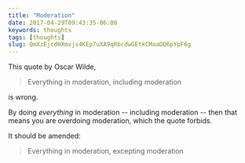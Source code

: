 ```yaml
---
title: "Moderation"
date: 2017-04-29T09:43:35-06:00
keywords: thoughts
tags: [thoughts]
slug: QmXzEjcdHXmvjs4KEp7uXA9qRbcdwGEtkCMaaDQ6pYpF6g
---
```


This quote by Oscar Wilde,

> Everything in moderation, including moderation

is wrong.

By doing *everything* in moderation -- including moderation -- then that means you are overdoing moderation, which the quote forbids. 

It should be amended:

>  Everything in moderation, excepting moderation


